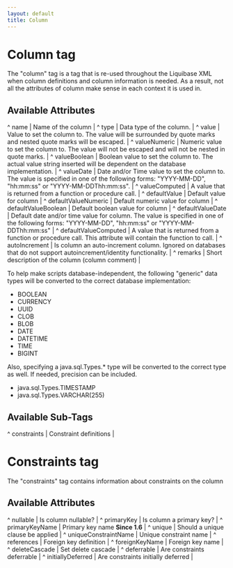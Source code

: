 ```yaml
---
layout: default
title: Column
---
```


# Column tag #

The "column" tag is a tag that is re-used throughout the Liquibase XML when column definitions and column information is needed. As a result, not all the attributes of column make sense in each context it is used in.





## Available Attributes ##

^ name  | Name of the column  |
^ type  | Data type of the column.  |
^ value  | Value to set the column to. The value will be surrounded by quote marks and nested quote marks will be escaped.  |
^ valueNumeric  | Numeric value to set the column to. The value will not be escaped and will not be nested in quote marks.  | 
^ valueBoolean  | Boolean value to set the column to. The actual value string inserted will be dependent on the database implementation.  | 
^ valueDate  | Date and/or Time value to set the column to. The value is specified in one of the following forms: "YYYY-MM-DD", "hh:mm:ss" or "YYYY-MM-DDThh:mm:ss".  | 
^ valueComputed  | A value that is returned from a function or procedure call.  | 
^ defaultValue  | Default value for column  | 
^ defaultValueNumeric  | Default numeric value for column  | 
^ defaultValueBoolean  | Default boolean value for column  | 
^ defaultValueDate  | Default date and/or time value for column.  The value is specified in one of the following forms: "YYYY-MM-DD", "hh:mm:ss" or "YYYY-MM-DDThh:mm:ss"  | 
^ defaultValueComputed  | A value that is returned from a function or procedure call.  This attribute will contain the function to call.  | 
^ autoIncrement  | Is column an auto-increment column.  Ignored on databases that do not support autoincrement/identity functionality. | 
^ remarks  | Short description of the column (column comment)  | 

To help make scripts database-independent, the following "generic" data types   will be converted to the correct database implementation: 
* BOOLEAN
* CURRENCY
* UUID
* CLOB
* BLOB
* DATE
* DATETIME
* TIME
* BIGINT

Also, specifying a java.sql.Types.* type will be converted to the correct type as well. If needed, precision can be included.
* java.sql.Types.TIMESTAMP
* java.sql.Types.VARCHAR(255)

## Available Sub-Tags ##

^ constraints  | Constraint definitions  | 


# Constraints tag #

The "constraints" tag contains information about constraints on the column




## Available Attributes ##

^ nullable  | Is column nullable?  | 
^ primaryKey  | Is column a primary key?  | 
^ primaryKeyName  | Primary key name **Since 1.6**  |
^ unique  | Should a unique clause be applied  |
^ uniqueConstraintName  | Unique constraint name  | 
^ references  | Foreign key definition  | 
^ foreignKeyName  | Foreign key name  | 
^ deleteCascade  | Set delete cascade  | 
^ deferrable  | Are constraints deferrable  | 
^ initiallyDeferred  | Are constraints initially deferred  | 